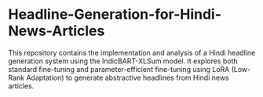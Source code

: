 # Headline-Generation-for-Hindi-News-Articles
This repository contains the implementation and analysis of a Hindi headline generation system using the IndicBART-XLSum model. It explores both standard fine-tuning and parameter-efficient fine-tuning using LoRA (Low-Rank Adaptation) to generate abstractive headlines from Hindi news articles.

